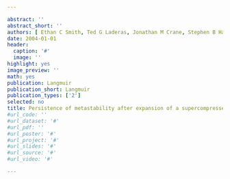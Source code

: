 ```yaml
---

abstract: ''
abstract_short: ''
authors: [ Ethan C Smith, Ted G Laderas, Jonathan M Crane, Stephen B Hall ]
date: 2004-01-01
header:
  caption: '#'
  image: ''
highlight: yes
image_preview: ''
math: yes
publication: Langmuir
publication_short: Langmuir
publication_types: ['2']
selected: no
title: Persistence of metastability after expansion of a supercompressed fluid monolayer
#url_code: ''
#url_dataset: '#'
#url_pdf: ''
#url_poster: '#'
#url_project: '#'
#url_slides: '#'
#url_source: '#'
#url_video: '#'

---
```

